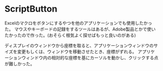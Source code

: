 # ScriptButton

Excelのマクロをボタンにするやつを他のアプリケーションでも使用したかった。
マウスやキーボードの記録をするツールはあるが、Adobe製品とかで使いたかったので作った。(おそらく根気よく探せばもっと良いのがある)

ディスプレイのウィンドウから座標を取ると、アプリケーションウィンドウのサイズを変更もしくは、ウィンドウを移動させたとき、座標がずれる。
アプリケーションウィンドウ内の相対的な座標を基にカーソルを動かし、クリックする点が難しかった。